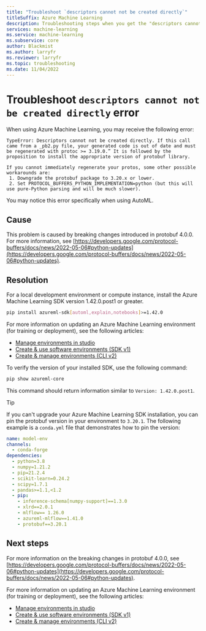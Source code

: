 ```yaml
---
title: "Troubleshoot `descriptors cannot not be created directly`"
titleSuffix: Azure Machine Learning
description: Troubleshooting steps when you get the "descriptors cannot not be created directly" message.
services: machine-learning
ms.service: machine-learning
ms.subservice: core
author: Blackmist
ms.author: larryfr
ms.reviewer: larryfr
ms.topic: troubleshooting 
ms.date: 11/04/2022
---
```


# Troubleshoot `descriptors cannot not be created directly` error

When using Azure Machine Learning, you may receive the following error:

```
TypeError: Descriptors cannot not be created directly. If this call came from a _pb2.py file, your generated code is out of date and must be regenerated with protoc >= 3.19.0.” It is followed by the proposition to install the appropriate version of protobuf library.

If you cannot immediately regenerate your protos, some other possible workarounds are:
 1. Downgrade the protobuf package to 3.20.x or lower.
 2. Set PROTOCOL_BUFFERS_PYTHON_IMPLEMENTATION=python (but this will use pure-Python parsing and will be much slower).
```

You may notice this error specifically when using AutoML.

## Cause

This problem is caused by breaking changes introduced in protobuf 4.0.0. For more information, see [https://developers.google.com/protocol-buffers/docs/news/2022-05-06#python-updates](https://developers.google.com/protocol-buffers/docs/news/2022-05-06#python-updates).

## Resolution

For a local development environment or compute instance, install the Azure Machine Learning SDK version 1.42.0.post1 or greater.

```bash
pip install azureml-sdk[automl,explain,notebooks]>=1.42.0
```

For more information on updating an Azure Machine Learning environment (for training or deployment), see the following articles:

* [Manage environments in studio](how-to-manage-environments-in-studio.md#rebuild-an-environment)
* [Create & use software environments (SDK v1)](how-to-use-environments.md#update-an-existing-environment)
* [Create & manage environments (CLI v2)](how-to-manage-environments-v2.md#update)

To verify the version of your installed SDK, use the following command:

```bash
pip show azureml-core
```

This command should return information similar to `Version: 1.42.0.post1`.

> [!TIP]
> If you can't upgrade your Azure Machine Learning SDK installation, you can pin the protobuf version in your environment to `3.20.1`. The following example is a `conda.yml` file that demonstrates how to pin the version:
>
> ```yml
> name: model-env
> channels:
>   - conda-forge
> dependencies:
>   - python=3.8
>   - numpy=1.21.2
>   - pip=21.2.4
>   - scikit-learn=0.24.2
>   - scipy=1.7.1
>   - pandas>=1.1,<1.2
>   - pip:
>     - inference-schema[numpy-support]==1.3.0
>     - xlrd==2.0.1
>     - mlflow== 1.26.0
>     - azureml-mlflow==1.41.0
>     - protobuf==3.20.1
> ```

## Next steps

For more information on the breaking changes in protobuf 4.0.0, see [https://developers.google.com/protocol-buffers/docs/news/2022-05-06#python-updates](https://developers.google.com/protocol-buffers/docs/news/2022-05-06#python-updates). 

For more information on updating an Azure Machine Learning environment (for training or deployment), see the following articles:

* [Manage environments in studio](how-to-manage-environments-in-studio.md#rebuild-an-environment)
* [Create & use software environments (SDK v1)](how-to-use-environments.md#update-an-existing-environment)
* [Create & manage environments (CLI v2)](how-to-manage-environments-v2.md#update)